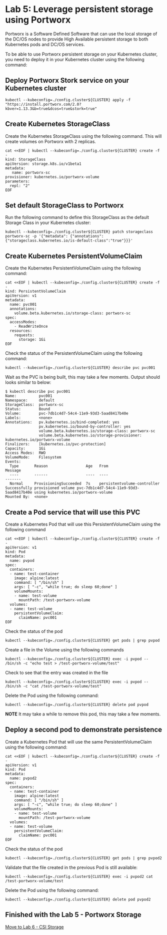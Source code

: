 # Lab 5: Leverage persistent storage using Portworx

Portworx is a Software Defined Software that can use the local storage of the DC/OS nodes to provide High Available persistent storage to both Kubernetes pods and DC/OS services.

To be able to use Portworx persistent storage on your Kubernetes cluster, you need to deploy it in your Kubernetes cluster using the following command:

## Deploy Portworx Stork service on your Kubernetes cluster
```
kubectl --kubeconfig=./config.cluster${CLUSTER} apply -f "https://install.portworx.com/2.0?kbver=1.13.3&b=true&dcos=true&stork=true"
```

## Create Kubernetes StorageClass
Create the Kubernetes StorageClass using the following command. This will create volumes on Portworx with 2 replicas.
```
cat <<EOF | kubectl --kubeconfig=./config.cluster${CLUSTER} create -f -
kind: StorageClass
apiVersion: storage.k8s.io/v1beta1
metadata:
   name: portworx-sc
provisioner: kubernetes.io/portworx-volume
parameters:
  repl: "2"
EOF
```

## Set default StorageClass to Portworx
Run the following command to define this StorageClass as the default Storage Class in your Kubernetes cluster:
```
kubectl --kubeconfig=./config.cluster${CLUSTER} patch storageclass portworx-sc -p '{"metadata": {"annotations":{"storageclass.kubernetes.io/is-default-class":"true"}}}'
```

## Create Kubernetes PersistentVolumeClaim
Create the Kubernetes PersistentVolumeClaim using the following command:
```
cat <<EOF | kubectl --kubeconfig=./config.cluster${CLUSTER} create -f -
kind: PersistentVolumeClaim
apiVersion: v1
metadata:
  name: pvc001
  annotations:
    volume.beta.kubernetes.io/storage-class: portworx-sc
spec:
  accessModes:
    - ReadWriteOnce
  resources:
    requests:
      storage: 1Gi
EOF
```

Check the status of the PersistentVolumeClaim using the following command:
```
kubectl --kubeconfig=./config.cluster${CLUSTER} describe pvc pvc001
```

Wait as the PVC is being built, this may take a few moments. Output should looks similar to below:
```
$ kubectl describe pvc pvc001
Name:          pvc001
Namespace:     default
StorageClass:  portworx-sc
Status:        Bound
Volume:        pvc-7db1c4d7-54c4-11e9-93d3-5aad8417b40e
Labels:        <none>
Annotations:   pv.kubernetes.io/bind-completed: yes
               pv.kubernetes.io/bound-by-controller: yes
               volume.beta.kubernetes.io/storage-class: portworx-sc
               volume.beta.kubernetes.io/storage-provisioner: kubernetes.io/portworx-volume
Finalizers:    [kubernetes.io/pvc-protection]
Capacity:      1Gi
Access Modes:  RWO
VolumeMode:    Filesystem
Events:
  Type       Reason                 Age   From                         Message
  ----       ------                 ----  ----                         -------
  Normal     ProvisioningSucceeded  7s    persistentvolume-controller  Successfully provisioned volume pvc-7db1c4d7-54c4-11e9-93d3-5aad8417b40e using kubernetes.io/portworx-volume
Mounted By:  <none>
```

## Create a Pod service that will use this PVC
Create a Kubernetes Pod that will use this PersistentVolumeClaim using the following command
```
cat <<EOF | kubectl --kubeconfig=./config.cluster${CLUSTER} create -f -
apiVersion: v1
kind: Pod
metadata:
  name: pvpod
spec:
  containers:
  - name: test-container
    image: alpine:latest
    command: [ "/bin/sh" ]
    args: [ "-c", "while true; do sleep 60;done" ]
    volumeMounts:
    - name: test-volume
      mountPath: /test-portworx-volume
  volumes:
  - name: test-volume
    persistentVolumeClaim:
      claimName: pvc001
EOF
```

Check the status of the pod
```
kubectl --kubeconfig=./config.cluster${CLUSTER} get pods | grep pvpod
```

Create a file in the Volume using the following commands
```
kubectl --kubeconfig=./config.cluster${CLUSTER} exec -i pvpod -- /bin/sh -c "echo test > /test-portworx-volume/test"
```

Check to see that the entry was created in the file
```
kubectl --kubeconfig=./config.cluster${CLUSTER} exec -i pvpod -- /bin/sh -c "cat /test-portworx-volume/test"
```

Delete the Pod using the following command:
```
kubectl --kubeconfig=./config.cluster${CLUSTER} delete pod pvpod
```

**NOTE** It may take a while to remove this pod, this may take a few moments.

## Deploy a second pod to demonstrate persistence
Create a Kubernetes Pod that will use the same PersistentVolumeClaim using the following command:

```
cat <<EOF | kubectl --kubeconfig=./config.cluster${CLUSTER} create -f -
apiVersion: v1
kind: Pod
metadata:
  name: pvpod2
spec:
  containers:
  - name: test-container
    image: alpine:latest
    command: [ "/bin/sh" ]
    args: [ "-c", "while true; do sleep 60;done" ]
    volumeMounts:
    - name: test-volume
      mountPath: /test-portworx-volume
  volumes:
  - name: test-volume
    persistentVolumeClaim:
      claimName: pvc001
EOF
```

Check the status of the pod
```
kubectl --kubeconfig=./config.cluster${CLUSTER} get pods | grep pvpod2
```

Validate that the file created in the previous Pod is still available:
```
kubectl --kubeconfig=./config.cluster${CLUSTER} exec -i pvpod2 cat /test-portworx-volume/test
```

Delete the Pod using the following command:
```
kubectl --kubeconfig=./config.cluster${CLUSTER} delete pod pvpod2
```

## Finished with the Lab 5 - Portworx Storage

[Move to Lab 6 - CSI Storage](https://github.com/ably77/dcos-kubernetes-training/blob/master/labs/lab6_csi_storage.md)
